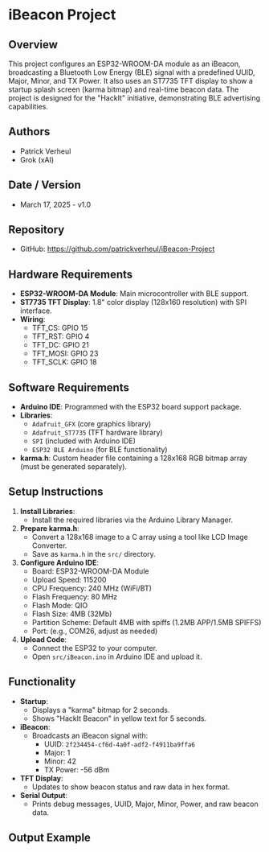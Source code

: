 # iBeacon Project

## Overview
This project configures an ESP32-WROOM-DA module as an iBeacon, broadcasting a Bluetooth Low Energy (BLE) signal with a predefined UUID, Major, Minor, and TX Power. It also uses an ST7735 TFT display to show a startup splash screen (karma bitmap) and real-time beacon data. The project is designed for the "HackIt" initiative, demonstrating BLE advertising capabilities.

## Authors
- Patrick Verheul
- Grok (xAI)

## Date / Version
- March 17, 2025 - v1.0

## Repository
- GitHub: https://github.com/patrickverheul/iBeacon-Project

## Hardware Requirements
- **ESP32-WROOM-DA Module**: Main microcontroller with BLE support.
- **ST7735 TFT Display**: 1.8" color display (128x160 resolution) with SPI interface.
- **Wiring**:
  - TFT_CS: GPIO 15
  - TFT_RST: GPIO 4
  - TFT_DC: GPIO 21
  - TFT_MOSI: GPIO 23
  - TFT_SCLK: GPIO 18

## Software Requirements
- **Arduino IDE**: Programmed with the ESP32 board support package.
- **Libraries**:
  - `Adafruit_GFX` (core graphics library)
  - `Adafruit_ST7735` (TFT hardware library)
  - `SPI` (included with Arduino IDE)
  - `ESP32 BLE Arduino` (for BLE functionality)
- **karma.h**: Custom header file containing a 128x168 RGB bitmap array (must be generated separately).

## Setup Instructions
1. **Install Libraries**:
   - Install the required libraries via the Arduino Library Manager.
2. **Prepare karma.h**:
   - Convert a 128x168 image to a C array using a tool like LCD Image Converter.
   - Save as `karma.h` in the `src/` directory.
3. **Configure Arduino IDE**:
   - Board: ESP32-WROOM-DA Module
   - Upload Speed: 115200
   - CPU Frequency: 240 MHz (WiFi/BT)
   - Flash Frequency: 80 MHz
   - Flash Mode: QIO
   - Flash Size: 4MB (32Mb)
   - Partition Scheme: Default 4MB with spiffs (1.2MB APP/1.5MB SPIFFS)
   - Port: (e.g., COM26, adjust as needed)
4. **Upload Code**:
   - Connect the ESP32 to your computer.
   - Open `src/iBeacon.ino` in Arduino IDE and upload it.

## Functionality
- **Startup**:
  - Displays a "karma" bitmap for 2 seconds.
  - Shows "HackIt Beacon" in yellow text for 5 seconds.
- **iBeacon**:
  - Broadcasts an iBeacon signal with:
    - UUID: `2f234454-cf6d-4a0f-adf2-f4911ba9ffa6`
    - Major: 1
    - Minor: 42
    - TX Power: -56 dBm
- **TFT Display**:
  - Updates to show beacon status and raw data in hex format.
- **Serial Output**:
  - Prints debug messages, UUID, Major, Minor, Power, and raw beacon data.

## Output Example
